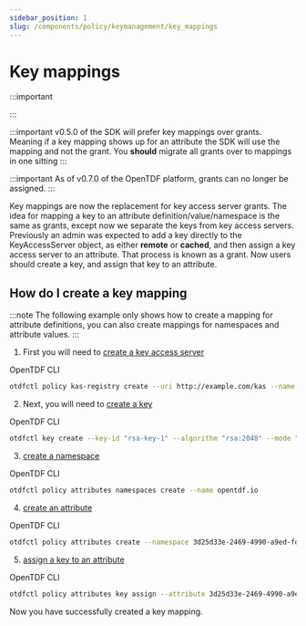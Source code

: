 ```yaml
---
sidebar_position: 1
slug: /components/policy/keymanagement/key_mappings
---
```


# Key mappings

:::important

:::

:::important
v0.5.0 of the SDK will prefer key mappings over
grants. Meaning if a key mapping shows up for an attribute
the SDK will use the mapping and not the grant.
You **should** migrate all grants over to mappings in one
sitting
:::

:::important
As of v0.7.0 of the OpenTDF platform,
grants can no longer be assigned.
:::

Key mappings are now the replacement for key access server grants. The idea for mapping a key to an attribute definition/value/namespace is the same as grants, except now we separate the keys from key access servers. Previously an admin was expected to add a key directly to the KeyAccessServer object, as either **remote** or **cached**, and then assign a key access server to an attribute. That process is known as a grant. Now users should create a key, and assign that key to an attribute.

## How do I create a key mapping

:::note
The following example only shows how to create a mapping for
attribute definitions, you can also create mappings for namespaces
and attribute values.
:::

1. First you will need to [create a key access server](https://github.com/opentdf/platform/blob/main/service/policy/kasregistry/key_access_server_registry.proto#L630)

OpenTDF CLI

```bash
otdfctl policy kas-registry create --uri http://example.com/kas --name example-kas
```

2. Next, you will need to [create a key](https://github.com/opentdf/platform/blob/main/service/policy/kasregistry/key_access_server_registry.proto#L644)

OpenTDF CLI

```bash
otdfctl key create --key-id "rsa-key-1" --algorithm "rsa:2048" --mode "local" --kas "891cfe85-b381-4f85-9699-5f7dbfe2a9ab" --wrapping-key-id "virtru-stored-key" --wrapping-key "a8c4824daafcfa38ed0d13002e92b08720e6c4fcee67d52e954c1a6e045907d1"
```

3. [create a namespace](https://github.com/opentdf/platform/blob/main/service/policy/namespaces/namespaces.proto#L180)

OpenTDF CLI

```bash
otdfctl policy attributes namespaces create --name opentdf.io
```

4. [create an attribute](https://github.com/opentdf/platform/blob/main/service/policy/attributes/attributes.proto#L415)

OpenTDF CLI

```bash
otdfctl policy attributes create --namespace 3d25d33e-2469-4990-a9ed-fdd13ce74436 --name myattribute --rule ANY_OF
```

5. [assign a key to an attribute](https://github.com/opentdf/platform/blob/main/service/policy/attributes/attributes.proto#L457)

OpenTDF CLI

```bash
otdfctl policy attributes key assign --attribute 3d25d33e-2469-4990-a9ed-fdd13ce74436 --key-id 8f7e6d5c-4b3a-2d1e-9f8d-7c6b5a432f1d
```

Now you have successfully created a key mapping.
